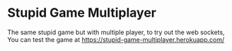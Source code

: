 # Stupid Game Multiplayer
The same stupid game but with multiple player, to try out the web sockets,<br />
You can test the game at https://stupid-game-multiplayer.herokuapp.com/
